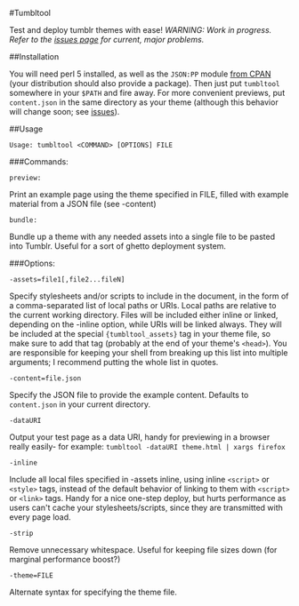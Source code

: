 #Tumbltool

Test and deploy tumblr themes with ease! _WARNING: Work in progress. Refer to the [issues page](https://github.com/dn3s/tumbltool/issues) for current, major problems._

##Installation

You will need perl 5 installed, as well as the `JSON:PP` module [from CPAN](http://search.cpan.org/~makamaka/JSON-PP-2.27300/lib/JSON/PP.pm) (your distribution should also provide a package). Then just put `tumbltool` somewhere in your `$PATH` and fire away. For more convenient previews, put `content.json` in the same directory as your theme (although this behavior will change soon; see [issues](https://github.com/dn3s/tumbltool/issues)).

##Usage

`Usage: tumbltool <COMMAND> [OPTIONS] FILE`

###Commands:

`preview:`

Print an example page using the theme specified in FILE, filled with example material from a JSON file (see -content)

`bundle:`

Bundle up a theme with any needed assets into a single file to be pasted into Tumblr. Useful for a sort of ghetto deployment system.

###Options:

`-assets=file1[,file2...fileN]`

Specify stylesheets and/or scripts to include in the document, in the form of a comma-separated list of local paths or URIs. Local paths are relative to the current working directory. Files will be included either inline or linked, depending on the -inline option, while URIs will be linked always. They will be included at the special `{tumbltool_assets}` tag in your theme file, so make sure to add that tag (probably at the end of your theme's `<head>`). You are responsible for keeping your shell from breaking up this list into multiple arguments; I recommend putting the whole list in quotes.

`-content=file.json`

Specify the JSON file to provide the example content. Defaults to `content.json` in your current directory.

`-dataURI`

Output your test page as a data URI, handy for previewing in a browser really easily- for example: `tumbltool -dataURI theme.html | xargs firefox`

`-inline`

Include all local files specified in -assets inline, using inline `<script>` or `<style>` tags, instead of the default behavior of linking to them with `<script>` or `<link>` tags. Handy for a nice one-step deploy, but hurts performance as users can't cache your stylesheets/scripts, since they are transmitted with every page load.

`-strip`

Remove unnecessary whitespace. Useful for keeping file sizes down (for marginal performance boost?)

`-theme=FILE`

Alternate syntax for specifying the theme file.
